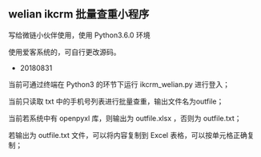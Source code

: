 ## welian ikcrm 批量查重小程序

写给微链小伙伴使用，使用 Python3.6.0 环境

使用爱客系统的，可自行更改源码。

* 20180831

当前可通过终端在 Python3 的环节下运行 ikcrm_welian.py 进行登入；

当前只读取 txt 中的手机号列表进行批量查重，输出文件名为outfile；

当前若系统中有 openpyxl 库，则输出为 outfile.xlsx ，否则为 outfile.txt；

若输出为 outfile.txt 文件，可以将内容复制到 Excel 表格，可以按单元格正确复制；
